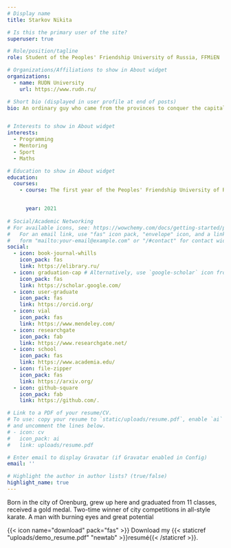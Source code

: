 ```yaml
---
# Display name
title: Starkov Nikita

# Is this the primary user of the site?
superuser: true

# Role/position/tagline
role: Student of the Peoples' Friendship University of Russia, FFMiEN

# Organizations/Affiliations to show in About widget
organizations:
  - name: RUDN University
    url: https://www.rudn.ru/

# Short bio (displayed in user profile at end of posts)
bio: An ordinary guy who came from the provinces to conquer the capital


# Interests to show in About widget
interests:
  - Programming
  - Mentoring
  - Sport
  - Maths

# Education to show in About widget
education:
  courses:
    - course: The first year of the Peoples' Friendship University of Russia, Faculty of Physics and Mathematics


      year: 2021
  
# Social/Academic Networking
# For available icons, see: https://wowchemy.com/docs/getting-started/page-builder/#icons
#   For an email link, use "fas" icon pack, "envelope" icon, and a link in the
#   form "mailto:your-email@example.com" or "/#contact" for contact widget.
social:
  - icon: book-journal-whills
    icon_pack: fas
    link: https://elibrary.ru/
  - icon: graduation-cap # Alternatively, use `google-scholar` icon from `ai` icon pack
    icon_pack: fas
    link: https://scholar.google.com/
  - icon: user-graduate
    icon_pack: fas
    link: https://orcid.org/
  - icon: vial
    icon_pack: fas
    link: https://www.mendeley.com/
  - icon: researchgate
    icon_pack: fab
    link: https://www.researchgate.net/
  - icon: school
    icon_pack: fas
    link: https://www.academia.edu/
  - icon: file-zipper
    icon_pack: fas
    link: https://arxiv.org/
  - icon: github-square
    icon_pack: fab
    link: https://github.com/.

# Link to a PDF of your resume/CV.
# To use: copy your resume to `static/uploads/resume.pdf`, enable `ai` icons in `params.toml`,
# and uncomment the lines below.
# - icon: cv
#   icon_pack: ai
#   link: uploads/resume.pdf

# Enter email to display Gravatar (if Gravatar enabled in Config)
email: ''

# Highlight the author in author lists? (true/false)
highlight_name: true
---
```


Born in the city of Orenburg, grew up here and graduated from 11 classes, received a gold medal. Two-time winner of city competitions in all-style karate. A man with burning eyes and great potential

{{< icon name="download" pack="fas" >}} Download my {{< staticref "uploads/demo_resume.pdf" "newtab" >}}resumé{{< /staticref >}}.
